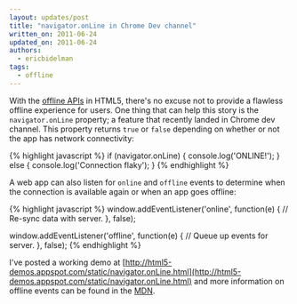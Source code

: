 ```yaml
---
layout: updates/post
title: "navigator.onLine in Chrome Dev channel"
written_on: 2011-06-24
updated_on: 2011-06-24
authors:
  - ericbidelman
tags:
  - offline
---
```

With the [offline APIs](http://www.html5rocks.com/features/offline) in HTML5, there's no excuse not to provide a flawless offline experience for users. One thing that can help this story is the `navigator.onLine` property; a feature that recently landed in Chrome dev channel. This property returns `true` or `false` depending on whether or not the app has network connectivity:

{% highlight javascript %}
if (navigator.onLine) {
  console.log('ONLINE!');
} else {
  console.log('Connection flaky');
}
{% endhighlight %}

A web app can also listen for `online` and `offline` events to determine when the connection is available again or when an app goes offline:

{% highlight javascript %}
window.addEventListener('online', function(e) {
  // Re-sync data with server.
}, false);

window.addEventListener('offline', function(e) {
  // Queue up events for server.
}, false);
{% endhighlight %}

I've posted a working demo at [http://html5-demos.appspot.com/static/navigator.onLine.html](http://html5-demos.appspot.com/static/navigator.onLine.html) and more information on offline events can be found in the [MDN](https://developer.mozilla.org/en/Online_and_offline_events).
